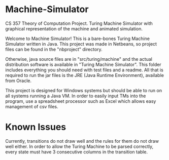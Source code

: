 # Machine-Simulator
CS 357 Theory of Computation Project. Turing Machine Simulator with graphical representation of the machine and animated simulation.

Welcome to Machine Simulator! This is a bare-bones Turing Machine Simulator written in Java.
This project was made in Netbeans, so project files can be found in the "nbproject" directory.

Otherwise, java source files are in "src/turing/machine" and the actual distribution software is available in "Turing Machine Simulator". This folder includes everything you should need with test files and a readme. All that is required to run the jar files is the JRE (Java Runtime Environment), available from Oracle.

This project is designed for Windows systems but should be able to run on all systems running a Java VM.
In order to easily input TMs into the program, use a spreadsheet processor such as Excel which allows easy management of csv files.

# Known Issues
Currently, transitions do not draw well and the rules for them do not draw well either.
In order to allow the Turing Machine to be parsed correctly, every state must have 3 consecutive columns in the transition table.
